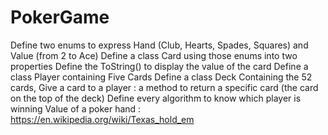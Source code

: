 # PokerGame

Define two enums to express Hand (Club, Hearts, Spades, Squares) and Value (from 2 to Ace)
Define a class Card using those enums into two properties
Define the ToString() to display the value of the card
Define a class Player containing Five Cards
Define a class Deck
Containing the 52 cards,
Give a card to a player : a method to return a specific card (the card on the top of the deck)
Define every algorithm to know which player is winning
Value of a poker hand : https://en.wikipedia.org/wiki/Texas_hold_em